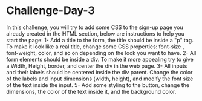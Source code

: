 # Challenge-Day-3
In this challenge, you will try to add some CSS to the sign-up page you already created in the HTML section, below are instructions to help you start the page:
1- Add a title to the form, the title should be inside a "p" tag. To make it look like a real title, change some CSS properties: font-size , font-weight, color, and so on depending on the look you want to have.
2- All form elements should be inside a div. To make it more appealing try to give a Width, Height, border, and center the div in the web page.
3- All inputs and their labels should be centered inside the div parent. Change the color of the labels and input dimensions (width, height), and modify the font size of the text inside the input.
5- Add some styling to the button, change the dimensions, the color of the text inside it, and the background color.
